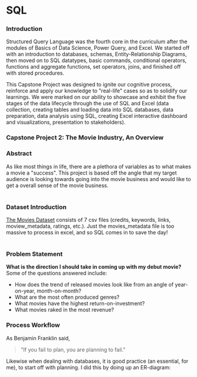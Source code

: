 # SQL

### Introduction
Structured Query Language was the fourth core in the curriculum after the modules of Basics of Data Science, Power Query, and Excel. We started off with an introduction to databases, schemas, Entity-Relationship Diagrams, then moved on to SQL datatypes, basic commands, conditional operators, functions and aggregate functions, set operators, joins, and  finished off with stored procedures.

This Capstone Project was designed to ignite our cognitive process, reinforce and apply our knowledge to "real-life" cases so as to solidify our learnings. We were marked on our ability to showcase and exhibit the five stages of the data lifecycle through the use of SQL and Excel (data collection, creating tables and loading data into SQL databases, data preparation, data analysis using SQL, creating Excel interactive dashboard and visualizations, presentation to stakeholders).

### Capstone Project 2: The Movie Industry, An Overview

### Abstract
As like most things in life, there are a plethora of variables as to what makes a movie a "success". This project is based off the angle that my target audience is looking towards going into the movie business and would like to get a overall sense of the movie business.</br></br>

### Dataset Introduction
[The Movies Dataset](https://www.kaggle.com/rounakbanik/the-movies-dataset) consists of 7 csv files (credits, keywords, links, moview_metadata, ratings, etc.). Just the movies_metadata file is too massive to process in excel, and so SQL comes in to save the day!</br></br>

### Problem Statement
**What is the direction I should take in coming up with my debut movie?** Some of the questions answered include:
* How does the trend of released movies look like from an angle of year-on-year, month-on-month?
* What are the most often produced genres?
* What movies have the highest return-on-investment?
* What movies raked in the most revenue?

### Process Workflow
As Benjamin Franklin said,
> "If you fail to plan, you are planning to fail."

Likewise when dealing with databases, it is good practice (an essential, for me), to start off with planning. I did this by doing up an ER-diagram:

